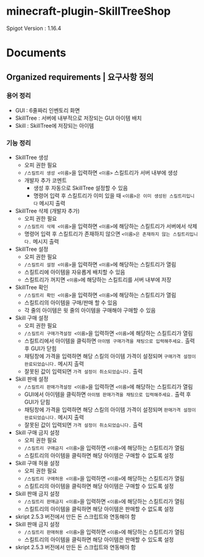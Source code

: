 # minecraft-plugin-SkillTreeShop
Spigot Version : 1.16.4

# Documents

## Organized requirements | 요구사항 정의
### 용어 정리
- GUI : 6줄짜리 인벤토리 화면
- SkillTree : 서버에 내부적으로 저장되는 GUI 아이템 배치
- Skill : SkillTree에 저장되는 아이템
### 기능 정리
- SkillTree 생성
  - 오피 권한 필요
  - `/스킬트리 생성 <이름>`을 입력하면 `<이름>` 스킬트리가 서버 내부에 생성
  - 개발자 추가 코멘트
      - 생성 후 자동으로 SkillTree 설정할 수 있음
      - 명령어 입력 후 스킬트리가 이미 있을 때 `<이름>은 이미 생성된 스킬트리입니다` 메시지 출력
- SkillTree 삭제 (개발자 추가)
  - 오피 권한 필요
  - `/스킬트리 삭제 <이름>`을 입력하면 `<이름>`에 해당하는 스킬트리가 서버에서 삭제
  - 명령어 입력 후 스킬트리가 존재하지 않으면 `<이름>은 존재하지 않는 스킬트리입니다.` 메시지 출력
- SkillTree 설정
  - 오피 권한 필요
  - `/스킬트리 설정 <이름>`을 입력하면 `<이름>`에 해당하는 스킬트리가 열림
  - 스킬트리에 아이템을 자유롭게 배치할 수 있음
  - 스킬트리가 꺼지면 `<이름>`에 해당하는 스킬트리를 서버 내부에 저장
- SkillTree 확인
  - `/스킬트리 확인 <이름>`을 입력하면 `<이름>`에 해당하는 스킬트리가 열림
  - 스킬트리의 아이템을 구매/판매 할 수 있음
  - 각 줄의 아이템은 윗 줄의 아이템을 구매해야 구매할 수 있음 
- Skill 구매 설정
  - 오피 권한 필요
  - `/스킬트리 구매가격설정 <이름>`을 입력하면 `<이름>`에 해당하는 스킬트리가 열림
  - 스킬트리에서 아이템을 클릭하면 `아이템 구매가격을 채팅으로 입력해주세요.` 출력 후 GUI가 닫힘
  - 채팅창에 가격을 입력하면 해당 스킬의 아이템 가격이 설정되며 `구매가격 설정이 완료되었습니다.` 메시지 출력
  - 잘못된 값이 입력되면 `가격 설정이 취소되었습니다.` 출력
- Skill 판매 설정
  - `/스킬트리 판매가격설정 <이름>`을 입력하면 `<이름>`에 해당하는 스킬트리가 열림
  - GUI에서 아이템을 클릭하면 `아이템 판매가격을 채팅으로 입력해주세요.` 출력 후 GUI가 닫힘
  - 채팅창에 가격을 입력하면 해당 스킬의 아이템 가격이 설정되며 `판매가격 설정이 완료되었습니다.` 메시지 출력
  - 잘못된 값이 입력되면 `가격 설정이 취소되었습니다.` 출력
- Skill 구매 금지 설정
  - 오피 권한 필요
  - `/스킬트리 구매금지 <이름>`을 입력하면 `<이름>`에 해당하는 스킬트리가 열림
  - 스킬트리의 아이템을 클릭하면 해당 아이템은 구매할 수 없도록 설정
- Skill 구매 허용 설정
  - 오피 권한 필요
  - `/스킬트리 구매허용 <이름>`을 입력하면 `<이름>`에 해당하는 스킬트리가 열림
  - 스킬트리의 아이템을 클릭하면 해당 아이템은 구매할 수 있도록 설정
- Skill 판매 금지 설정
  - `/스킬트리 판매금지 <이름>`을 입력하면 `<이름>`에 해당하는 스킬트리가 열림
  - 스킬트리의 아이템을 클릭하면 해당 아이템은 판매할 수 없도록 설정
- skript 2.5.3 버전에서 만든 돈 스크립트와 연동해야 함
- Skill 판매 금지 설정
  - `/스킬트리 판매허용 <이름>`을 입력하면 `<이름>`에 해당하는 스킬트리가 열림
  - 스킬트리의 아이템을 클릭하면 해당 아이템은 판매할 수 있도록 설정
- skript 2.5.3 버전에서 만든 돈 스크립트와 연동해야 함